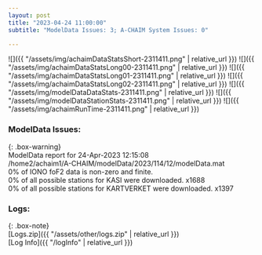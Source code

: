 ```yaml
---
layout: post
title: "2023-04-24 11:00:00"
subtitle: "ModelData Issues: 3; A-CHAIM System Issues: 0"

---
```


![]({{ "/assets/img/achaimDataStatsShort-2311411.png" | relative_url }})
![]({{ "/assets/img/achaimDataStatsLong00-2311411.png" | relative_url }})
![]({{ "/assets/img/achaimDataStatsLong01-2311411.png" | relative_url }})
![]({{ "/assets/img/achaimDataStatsLong02-2311411.png" | relative_url }})
![]({{ "/assets/img/modelDataDataStats-2311411.png" | relative_url }})
![]({{ "/assets/img/modelDataStationStats-2311411.png" | relative_url }})
![]({{ "/assets/img/achaimRunTime-2311411.png" | relative_url }})


### ModelData Issues:  
  
{: .box-warning}  
 ModelData report for 24-Apr-2023 12:15:08   
 /home2/achaim1/A-CHAIM/modelData/2023/114/12/modelData.mat   
 0% of IONO foF2 data is non-zero and finite.   
 0% of all possible stations for KASI were downloaded. x1688   
 0% of all possible stations for KARTVERKET were downloaded. x1397   
  


### Logs:  
  
{: .box-note}  
[Logs.zip]({{ "/assets/other/logs.zip" | relative_url }})  
[Log Info]({{ "/logInfo" | relative_url }})  
